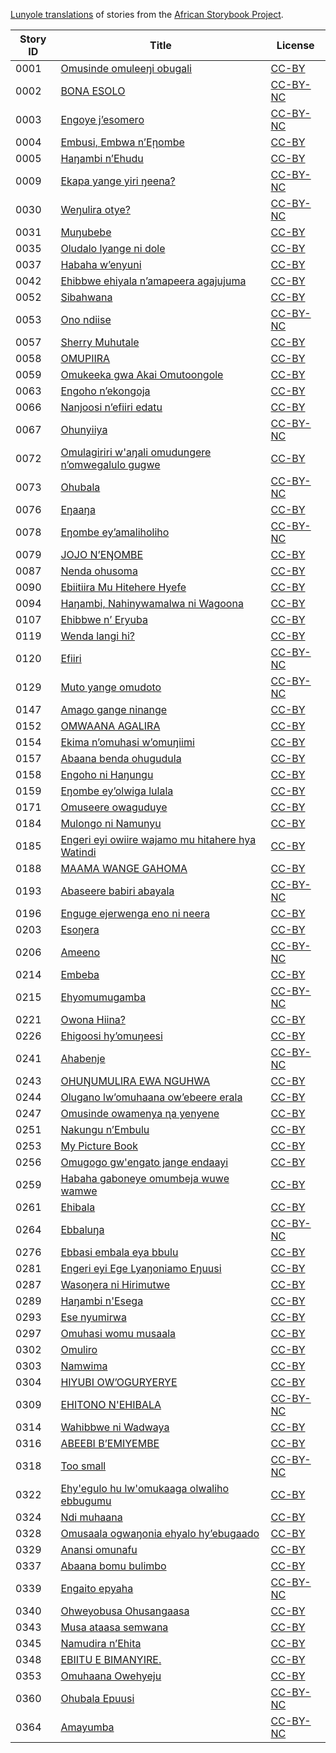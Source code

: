 [Lunyole translations](http://my.africanstorybook.org/language/lunyole) of stories from the [African Storybook Project](http://my.africanstorybook.org).

Story ID | Title | License
-------- | ----- | -------
0001 | [Omusinde omuleeŋi obugali](http://my.africanstorybook.org/stories/omusinde-omuleeŋi-obugali) | [CC-BY](https://creativecommons.org/licenses/by/3.0/)
0002 | [BONA ESOLO](http://my.africanstorybook.org/stories/bona-esolo) | [CC-BY-NC](http://creativecommons.org/licenses/by-nc/3.0/)
0003 | [Engoye j’esomero](http://my.africanstorybook.org/stories/engoye-j’esomero) | [CC-BY-NC](http://creativecommons.org/licenses/by-nc/3.0/)
0004 | [Embusi, Embwa n’Eῃombe](http://my.africanstorybook.org/stories/embusi-embwa-n’eῃombe) | [CC-BY](https://creativecommons.org/licenses/by/3.0/)
0005 | [Haŋambi n’Ehudu](http://my.africanstorybook.org/stories/haŋambi-n’ehudu) | [CC-BY](https://creativecommons.org/licenses/by/3.0/)
0009 | [Ekapa yange yiri ŋeena?](http://my.africanstorybook.org/stories/ekapa-yange-yiri-ŋeena) | [CC-BY-NC](http://creativecommons.org/licenses/by-nc/3.0/)
0030 | [Weŋulira otye?](http://my.africanstorybook.org/stories/weŋulira-otye) | [CC-BY-NC](http://creativecommons.org/licenses/by-nc/3.0/)
0031 | [Muŋubebe](http://my.africanstorybook.org/stories/muŋubebe) | [CC-BY](https://creativecommons.org/licenses/by/3.0/)
0035 | [Oludalo lyange ni dole](http://my.africanstorybook.org/stories/oludalo-lyange-ni-dole) | [CC-BY](https://creativecommons.org/licenses/by/3.0/)
0037 | [Habaha w’enyuni](http://my.africanstorybook.org/stories/habaha-w’enyuni) | [CC-BY](https://creativecommons.org/licenses/by/3.0/)
0042 | [Ehibbwe ehiyala n’amapeera agajujuma](http://my.africanstorybook.org/stories/ehibbwe-ehiyala-n’amapeera-agajujuma) | [CC-BY](https://creativecommons.org/licenses/by/3.0/)
0052 | [Sibahwana](http://my.africanstorybook.org/stories/sibahwana) | [CC-BY](https://creativecommons.org/licenses/by/3.0/)
0053 | [Ono ndiise](http://my.africanstorybook.org/stories/ono-ndiise) | [CC-BY-NC](http://creativecommons.org/licenses/by-nc/3.0/)
0057 | [Sherry Muhutale](http://my.africanstorybook.org/stories/sherry-muhutale) | [CC-BY](https://creativecommons.org/licenses/by/3.0/)
0058 | [OMUPIIRA ](http://my.africanstorybook.org/stories/omupiira) | [CC-BY](https://creativecommons.org/licenses/by/3.0/)
0059 | [Omukeeka gwa Akai Omutoongole](http://my.africanstorybook.org/stories/omukeeka-gwa-akai-omutoongole) | [CC-BY](https://creativecommons.org/licenses/by/3.0/)
0063 | [Engoho n’ekongoja](http://my.africanstorybook.org/stories/engoho-n’ekongoja) | [CC-BY](https://creativecommons.org/licenses/by/4.0/)
0066 | [Nanjoosi n’efiiri edatu](http://my.africanstorybook.org/stories/nanjoosi-n’efiiri-edatu) | [CC-BY](https://creativecommons.org/licenses/by/3.0/)
0067 | [Ohunyiiya](http://my.africanstorybook.org/stories/ohunyiiya) | [CC-BY-NC](http://creativecommons.org/licenses/by-nc/3.0/)
0072 | [Omulagiriri w'aŋali omudungere n’omwegalulo gugwe](http://my.africanstorybook.org/stories/omulagiriri-waŋali-omudungere-n’omwegalulo-gugwe) | [CC-BY](https://creativecommons.org/licenses/by/3.0/)
0073 | [Ohubala](http://my.africanstorybook.org/stories/ohubala) | [CC-BY-NC](http://creativecommons.org/licenses/by-nc/3.0/)
0076 | [Eŋaaŋa](http://my.africanstorybook.org/stories/eŋaaŋ) | [CC-BY](https://creativecommons.org/licenses/by/3.0/)
0078 | [Eŋombe ey’amaliholiho](http://my.africanstorybook.org/stories/eŋombe-ey’amaliholiho) | [CC-BY-NC](http://creativecommons.org/licenses/by-nc/3.0/)
0079 | [JOJO N’EŊOMBE](http://my.africanstorybook.org/stories/jojo-n’eŋombe) | [CC-BY](https://creativecommons.org/licenses/by/3.0/)
0087 | [Nenda ohusoma](http://my.africanstorybook.org/stories/nenda-ohusoma) | [CC-BY](https://creativecommons.org/licenses/by/3.0/)
0090 | [Ebiitiira Mu Hitehere Hyefe](http://my.africanstorybook.org/stories/ebiitiira-mu-hitehere-hyefe) | [CC-BY](https://creativecommons.org/licenses/by/4.0/)
0094 | [Haŋambi, Nahinywamalwa ni Wagoona](http://my.africanstorybook.org/stories/haŋambi-nahinywamalwa-ni-wagoona) | [CC-BY](https://creativecommons.org/licenses/by/3.0/)
0107 | [Ehibbwe n’ Eryuba](http://my.africanstorybook.org/stories/ehibbwe-n’-eryuba) | [CC-BY](https://creativecommons.org/licenses/by/3.0/)
0119 | [Wenda langi hi?](http://my.africanstorybook.org/stories/wenda-langi-hi) | [CC-BY](https://creativecommons.org/licenses/by/4.0/)
0120 | [Efiiri](http://my.africanstorybook.org/stories/efiiri-0) | [CC-BY-NC](http://creativecommons.org/licenses/by-nc/3.0/)
0129 | [Muto yange omudoto](http://my.africanstorybook.org/stories/muto-yange-omudoto) | [CC-BY-NC](http://creativecommons.org/licenses/by-nc/3.0/)
0147 | [Amago gange ninange](http://my.africanstorybook.org/stories/amago-gange-ninange) | [CC-BY](https://creativecommons.org/licenses/by/3.0/)
0152 | [OMWAANA AGALIRA](http://my.africanstorybook.org/stories/omwaana-agalira) | [CC-BY](https://creativecommons.org/licenses/by/4.0/)
0154 | [Ekima n’omuhasi w’omuŋiimi](http://my.africanstorybook.org/stories/ekima-n’omuhasi-w’omuŋiimi) | [CC-BY](https://creativecommons.org/licenses/by/3.0/)
0157 | [Abaana benda ohugudula](http://my.africanstorybook.org/stories/abaana-benda-ohugudula-0) | [CC-BY](https://creativecommons.org/licenses/by/3.0/)
0158 | [Engoho ni Haŋungu](http://my.africanstorybook.org/stories/engoho-ni-haŋungu) | [CC-BY](https://creativecommons.org/licenses/by/3.0/)
0159 | [Eŋombe ey’olwiga lulala](http://my.africanstorybook.org/stories/eŋombe-ey’olwiga-lulala) | [CC-BY](https://creativecommons.org/licenses/by/3.0/)
0171 | [Omuseere owaguduye](http://my.africanstorybook.org/stories/omuseere-owaguduye-0) | [CC-BY](https://creativecommons.org/licenses/by/3.0/)
0184 | [Mulongo ni Namunyu](http://my.africanstorybook.org/stories/mulongo-ni-namunyu) | [CC-BY](https://creativecommons.org/licenses/by/3.0/)
0185 | [Engeri eyi owiire wajamo mu hitahere hya Watindi](http://my.africanstorybook.org/stories/engeri-eyi-owiire-wajamo-mu-hitahere-hya-watindi) | [CC-BY](https://creativecommons.org/licenses/by/3.0/)
0188 | [MAAMA WANGE GAHOMA](http://my.africanstorybook.org/stories/maama-wange-gahoma-1) | [CC-BY](https://creativecommons.org/licenses/by/3.0/)
0193 | [Abaseere babiri abayala](http://my.africanstorybook.org/stories/abaseere-babiri-abayala) | [CC-BY-NC](http://creativecommons.org/licenses/by-nc/3.0/)
0196 | [Enguge ejerwenga eno ni neera](http://my.africanstorybook.org/stories/enguge-ejerwenga-eno-ni-neera) | [CC-BY](https://creativecommons.org/licenses/by/3.0/)
0203 | [Esoŋera](http://my.africanstorybook.org/stories/esoŋera) | [CC-BY](https://creativecommons.org/licenses/by/3.0/)
0206 | [Ameeno](http://my.africanstorybook.org/stories/ameeno) | [CC-BY-NC](http://creativecommons.org/licenses/by-nc/3.0/)
0214 | [Embeba](http://my.africanstorybook.org/stories/embeba-0) | [CC-BY](https://creativecommons.org/licenses/by/3.0/)
0215 | [Ehyomumugamba](http://my.africanstorybook.org/stories/ehyomumugamba) | [CC-BY-NC](http://creativecommons.org/licenses/by-nc/3.0/)
0221 | [Owona Hiina?](http://my.africanstorybook.org/stories/owona-hiina) | [CC-BY](https://creativecommons.org/licenses/by/4.0/)
0226 | [Ehigoosi hy’omuŋeesi](http://my.africanstorybook.org/stories/ehigoosi-hy’omuŋeesi) | [CC-BY](https://creativecommons.org/licenses/by/3.0/)
0241 | [Ahabenje](http://my.africanstorybook.org/stories/ahabenje) | [CC-BY-NC](http://creativecommons.org/licenses/by-nc/3.0/)
0243 | [OHUŊUMULIRA EWA NGUHWA](http://my.africanstorybook.org/stories/ohuŋumulira-ewa-nguhwa) | [CC-BY](https://creativecommons.org/licenses/by/4.0/)
0244 | [Olugano lw’omuhaana ow’ebeere erala](http://my.africanstorybook.org/stories/olugano-lw’omuhaana-ow’ebeere-erala) | [CC-BY](https://creativecommons.org/licenses/by/3.0/)
0247 | [Omusinde owamenya ɳa yenyene](http://my.africanstorybook.org/stories/omusinde-owamenya-ɳa-yenyene) | [CC-BY](https://creativecommons.org/licenses/by/3.0/)
0251 | [Nakungu n’Embulu](http://my.africanstorybook.org/stories/nakungu-n’embulu-0) | [CC-BY](https://creativecommons.org/licenses/by/3.0/)
0253 | [My Picture Book](http://my.africanstorybook.org/stories/my-picture-book-1) | [CC-BY](https://creativecommons.org/licenses/by/4.0/)
0256 | [Omugogo gw'engato jange endaayi](http://my.africanstorybook.org/stories/omugogo-gwengato-jange-endaayi) | [CC-BY](https://creativecommons.org/licenses/by/4.0/)
0259 | [Habaha gaboneye omumbeja wuwe wamwe](http://my.africanstorybook.org/stories/habaha-gaboneye-omumbeja-wuwe-wamwe) | [CC-BY](https://creativecommons.org/licenses/by/3.0/)
0261 | [Ehibala](http://my.africanstorybook.org/stories/ehibala) | [CC-BY](https://creativecommons.org/licenses/by/3.0/)
0264 | [Ebbaluŋa](http://my.africanstorybook.org/stories/ebbaluŋ) | [CC-BY-NC](http://creativecommons.org/licenses/by-nc/3.0/)
0276 | [Ebbasi embala eya bbulu](http://my.africanstorybook.org/stories/ebbasi-embala-eya-bbulu-0) | [CC-BY](https://creativecommons.org/licenses/by/4.0/)
0281 | [Engeri eyi Ege Lyaŋoniamo Eŋuusi](http://my.africanstorybook.org/stories/engeri-eyi-ege-lyaŋoniamo-eŋuusi) | [CC-BY](https://creativecommons.org/licenses/by/3.0/)
0287 | [Wasoŋera ni Hirimutwe](http://my.africanstorybook.org/stories/wasoŋera-ni-hirimutwe) | [CC-BY](https://creativecommons.org/licenses/by/3.0/)
0289 | [Haŋambi n'Esega](http://my.africanstorybook.org/stories/haŋambi-nesega) | [CC-BY](https://creativecommons.org/licenses/by/3.0/)
0293 | [Ese nyumirwa](http://my.africanstorybook.org/stories/ese-nyumirwa) | [CC-BY](https://creativecommons.org/licenses/by/3.0/)
0297 | [Omuhasi womu musaala](http://my.africanstorybook.org/stories/omuhasi-womu-musaala) | [CC-BY](https://creativecommons.org/licenses/by/3.0/)
0302 | [Omuliro](http://my.africanstorybook.org/stories/omuliro-0) | [CC-BY](https://creativecommons.org/licenses/by/3.0/)
0303 | [Namwima](http://my.africanstorybook.org/stories/namwima) | [CC-BY](https://creativecommons.org/licenses/by/3.0/)
0304 | [HIYUBI OW’OGURYERYE](http://my.africanstorybook.org/stories/hiyubi-ow’oguryerye) | [CC-BY](https://creativecommons.org/licenses/by/4.0/)
0309 | [EHITONO N'EHIBALA](http://my.africanstorybook.org/stories/ehitono-nehibala) | [CC-BY-NC](http://creativecommons.org/licenses/by-nc/3.0/)
0314 | [Wahibbwe ni Wadwaya](http://my.africanstorybook.org/stories/wahibbwe-ni-wadwaya) | [CC-BY](https://creativecommons.org/licenses/by/4.0/)
0316 | [ABEEBI B’EMIYEMBE](http://my.africanstorybook.org/stories/abeebi-b’emiyembe) | [CC-BY](https://creativecommons.org/licenses/by/3.0/)
0318 | [Too small](http://my.africanstorybook.org/stories/too-small-0) | [CC-BY-NC](http://creativecommons.org/licenses/by-nc/3.0/)
0322 | [Ehy'egulo hu lw'omukaaga olwaliho ebbugumu](http://my.africanstorybook.org/stories/ehyegulo-hu-lwomukaaga-olwaliho-ebbugumu-0) | [CC-BY](https://creativecommons.org/licenses/by/3.0/)
0324 | [Ndi muhaana](http://my.africanstorybook.org/stories/ndi-muhaana-0) | [CC-BY](https://creativecommons.org/licenses/by/4.0/)
0328 | [Omusaala ogwaŋonia ehyalo hy’ebugaado](http://my.africanstorybook.org/stories/omusaala-ogwaŋonia-ehyalo-hy’ebugaado) | [CC-BY](https://creativecommons.org/licenses/by/3.0/)
0329 | [Anansi omunafu](http://my.africanstorybook.org/stories/anansi-omunafu) | [CC-BY](https://creativecommons.org/licenses/by/3.0/)
0337 | [Abaana bomu bulimbo](http://my.africanstorybook.org/stories/abaana-bomu-bulimbo) | [CC-BY](https://creativecommons.org/licenses/by/3.0/)
0339 | [Engaito epyaha](http://my.africanstorybook.org/stories/engaito-epyaha) | [CC-BY-NC](http://creativecommons.org/licenses/by-nc/3.0/)
0340 | [Ohweyobusa Ohusangaasa](http://my.africanstorybook.org/stories/ohweyobusa-ohusangaasa) | [CC-BY](https://creativecommons.org/licenses/by/3.0/)
0343 | [Musa ataasa semwana](http://my.africanstorybook.org/stories/musa-ataasa-semwana) | [CC-BY](https://creativecommons.org/licenses/by/3.0/)
0345 | [Namudira n’Ehita](http://my.africanstorybook.org/stories/namudira-n’ehita) | [CC-BY](https://creativecommons.org/licenses/by/3.0/)
0348 | [EBIITU E BIMANYIRE.](http://my.africanstorybook.org/stories/ebiitu-e-bimanyire) | [CC-BY](https://creativecommons.org/licenses/by/3.0/)
0353 | [Omuhaana Owehyeju](http://my.africanstorybook.org/stories/omuhaana-owehyeju) | [CC-BY](https://creativecommons.org/licenses/by/3.0/)
0360 | [Ohubala Epuusi](http://my.africanstorybook.org/stories/ohubala-epuusi) | [CC-BY-NC](http://creativecommons.org/licenses/by-nc/4.0/)
0364 | [Amayumba](http://my.africanstorybook.org/stories/amayumba-1) | [CC-BY-NC](http://creativecommons.org/licenses/by-nc/3.0/)
